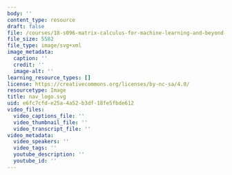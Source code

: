 ```yaml
---
body: ''
content_type: resource
draft: false
file: /courses/18-s096-matrix-calculus-for-machine-learning-and-beyond-january-iap-2022/nav_logo.svg
file_size: 5582
file_type: image/svg+xml
image_metadata:
  caption: ''
  credit: ''
  image-alt: ''
learning_resource_types: []
license: https://creativecommons.org/licenses/by-nc-sa/4.0/
resourcetype: Image
title: nav_logo.svg
uid: e6fc7cfd-e25a-4a52-b3df-18fe5fbde612
video_files:
  video_captions_file: ''
  video_thumbnail_file: ''
  video_transcript_file: ''
video_metadata:
  video_speakers: ''
  video_tags: ''
  youtube_description: ''
  youtube_id: ''
---
```

